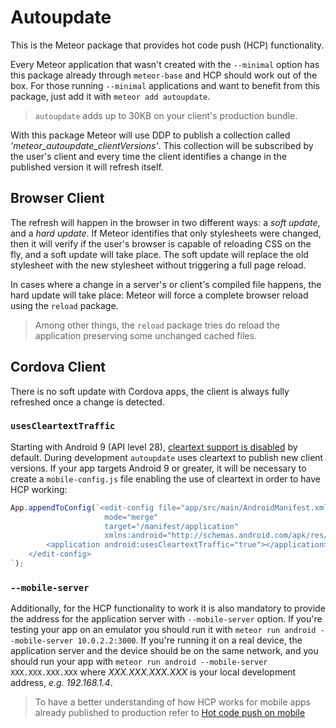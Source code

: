 # Autoupdate

This is the Meteor package that provides hot code push (HCP) functionality.

Every Meteor application that wasn't created with the `--minimal` option
has this package already through `meteor-base` and HCP should work out of the
box. For those running `--minimal` applications and want to benefit from this
package, just add it with `meteor add autoupdate`.

> `autoupdate` adds up to 30KB on your client's production bundle.

With this package Meteor will use DDP to publish a collection called
_'meteor_autoupdate_clientVersions'_. This collection will be subscribed by the
user's client and every time the client identifies a change in the published
version it will refresh itself.

## Browser Client

The refresh will happen in the browser in two different ways: a _soft update_,
and a _hard update_. If Meteor identifies that only stylesheets were changed, then it
will verify if the user's browser is capable of reloading CSS on the fly, and a
soft update will take place. The soft update will replace the old stylesheet
with the new stylesheet without triggering a full page reload.

In cases where a change in a server's or client's compiled file happens, the hard
update will take place: Meteor will force a complete browser reload using the
`reload` package.

> Among other things, the `reload` package tries do reload the application
> preserving some unchanged cached files.

## Cordova Client

There is no soft update with Cordova apps, the client is always fully refreshed
once a change is detected.

### `usesCleartextTraffic`
Starting with Android 9 (API level 28), [cleartext support is disabled](https://developer.android.com/training/articles/security-config) by default.
During development `autoupdate` uses cleartext to publish new client versions.
If your app targets Android 9 or greater, it will be necessary to create a
`mobile-config.js` file enabling the use of cleartext in order to have HCP working:

```js
App.appendToConfig(`<edit-config file="app/src/main/AndroidManifest.xml"
                     mode="merge"
                     target="/manifest/application"
                     xmlns:android="http://schemas.android.com/apk/res/android">
        <application android:usesCleartextTraffic="true"></application>
    </edit-config>
`);
```

### `--mobile-server`
Additionally, for the HCP functionality to work it is also mandatory to provide
the address for the application server with `--mobile-server` option. If you're
testing your app on an emulator you should run it with `meteor run android --mobile-server 10.0.2.2:3000`.
If you're running it on a real device, the application server and the device
should be on the same network, and you should run your app with `meteor run android --mobile-server XXX.XXX.XXX.XXX`
where *XXX.XXX.XXX.XXX* is your local development address, _e.g. 192.168.1.4_.

> To have a better understanding of how HCP works for mobile apps already
> published to production refer to [Hot code push on mobile](https://guide.meteor.com/cordova.html#hot-code-push)
